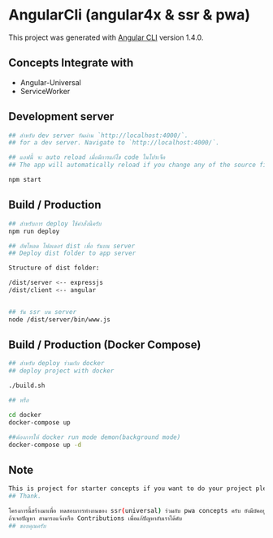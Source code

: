 # AngularCli (angular4x & ssr & pwa)

This project was generated with [Angular CLI](https://github.com/angular/angular-cli) version 1.4.0.

## Concepts Integrate with
- Angular-Universal
- ServiceWorker

## Development server
```bash
## สำหรับ dev server รันผ่าน `http://localhost:4000/`.
## for a dev server. Navigate to `http://localhost:4000/`. 

## แอฟนี้ จะ auto reload เมื่อมีการแก้ไข code ในโปรเจ็ค
## The app will automatically reload if you change any of the source files.

npm start
```

## Build / Production
```bash
## สำหรับการ deploy ใช้คำสั่งนี้ครับ
npm run deploy

## อัพโหลด โฟลเดอร์ dist เพื่อ รันบน server
## Deploy dist folder to app server

Structure of dist folder:

/dist/server <-- expressjs
/dist/client <-- angular


## รัน ssr บน server
node /dist/server/bin/www.js
```
## Build / Production (Docker Compose)
```bash
## สำหรับ deploy ร่วมกับ docker
## deploy project with docker

./build.sh

## หรือ 

cd docker
docker-compose up

##ต้องการให้ docker run mode demon(background mode)
docker-compose up -d

```


## Note
```bash
This is project for starter concepts if you want to do your project please check and fix bug about this project.
## Thank.

โครงการนี้สร้างมาเพื่อ ทดสอบการทำงานของ ssr(universal) ร่วมกับ pwa concepts ครับ ยังมีบัคอยู่ครับ แต่จากการทดสอบใช้งานได้ครับ
ถ้าเจอปัญหา สามารถแจ้งหรือ Contributions เพื่อแก้ปัญหากับเราได้คับ
## ขอบคุณครับ
```
